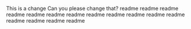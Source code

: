This is a change
Can you please change that?
readme
readme
readme
readme
readme
readme
readme
readme
readme
readme
readme
readme
readme
readme
readme
readme

